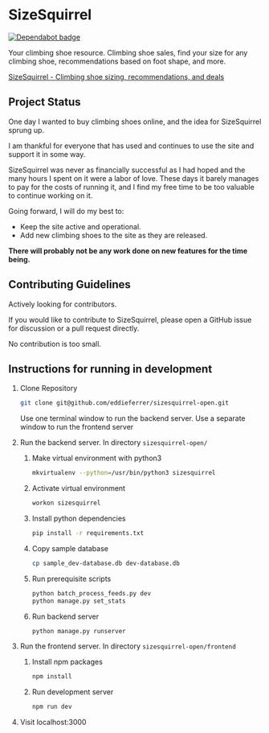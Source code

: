 # SizeSquirrel

[![Dependabot badge](https://flat.badgen.net/dependabot/wbkd/webpack-starter?icon=dependabot)](https://dependabot.com/)

Your climbing shoe resource. Climbing shoe sales, find your size for any climbing shoe, recommendations based on foot shape, and more.

[SizeSquirrel - Climbing shoe sizing, recommendations, and deals](https://sizesquirrel.com)

## Project Status

One day I wanted to buy climbing shoes online, and the idea for SizeSquirrel sprung up.

I am thankful for everyone that has used and continues to use the site and support it in some way.

SizeSquirrel was never as financially successful as I had hoped and the many hours I spent on it were a labor of love. These days it barely manages to pay for the costs of running it, and I find my free time to be too valuable to continue working on it.

Going forward, I will do my best to:

* Keep the site active and operational.
* Add new climbing shoes to the site as they are released.

**There will probably not be any work done on new features for the time being.**

## Contributing Guidelines

Actively looking for contributors.

If you would like to contribute to SizeSquirrel, please open a GitHub issue for discussion or a pull request directly.

No contribution is too small.

## Instructions for running in development

1. Clone Repository

    ```bash
    git clone git@github.com/eddieferrer/sizesquirrel-open.git
    ```

    Use one terminal window to run the backend server. Use a separate window to run the frontend server

2. Run the backend server. In directory `sizesquirrel-open/`

    1. Make virtual environment with python3

        ```bash
        mkvirtualenv --python=/usr/bin/python3 sizesquirrel
        ```

    2. Activate virtual environment

        ```bash
        workon sizesquirrel
        ```

    3. Install python dependencies

        ```bash
        pip install -r requirements.txt
        ```

    4. Copy sample database

        ```bash
        cp sample_dev-database.db dev-database.db
        ```

    5. Run prerequisite scripts

        ```bash
        python batch_process_feeds.py dev
        python manage.py set_stats
        ```

    6. Run backend server

        ````bash
        python manage.py runserver
        ````

3. Run the frontend server. In directory `sizesquirrel-open/frontend`

    1. Install npm packages

        ```bash
        npm install
        ```

    2. Run development server

        ```bash
        npm run dev
        ```

4. Visit localhost:3000
